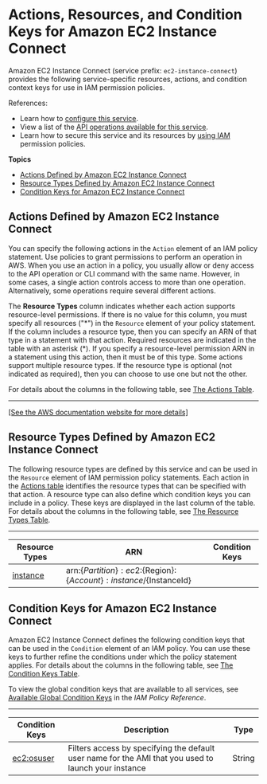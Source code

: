 # Actions, Resources, and Condition Keys for Amazon EC2 Instance Connect<a name="list_amazonec2instanceconnect"></a>

Amazon EC2 Instance Connect \(service prefix: `ec2-instance-connect`\) provides the following service\-specific resources, actions, and condition context keys for use in IAM permission policies\.

References:
+ Learn how to [configure this service](https://docs.aws.amazon.com//AWSEC2/latest/UserGuide/Connect-using-EC2-Instance-Connect.html)\.
+ View a list of the [API operations available for this service](https://docs.aws.amazon.com//ec2-instance-connect/latest/APIReference/Welcome.html)\.
+ Learn how to secure this service and its resources by [using IAM](https://docs.aws.amazon.com//AWSEC2/latest/UserGuide/ec2-instance-connect-set-up.html) permission policies\.

**Topics**
+ [Actions Defined by Amazon EC2 Instance Connect](#amazonec2instanceconnect-actions-as-permissions)
+ [Resource Types Defined by Amazon EC2 Instance Connect](#amazonec2instanceconnect-resources-for-iam-policies)
+ [Condition Keys for Amazon EC2 Instance Connect](#amazonec2instanceconnect-policy-keys)

## Actions Defined by Amazon EC2 Instance Connect<a name="amazonec2instanceconnect-actions-as-permissions"></a>

You can specify the following actions in the `Action` element of an IAM policy statement\. Use policies to grant permissions to perform an operation in AWS\. When you use an action in a policy, you usually allow or deny access to the API operation or CLI command with the same name\. However, in some cases, a single action controls access to more than one operation\. Alternatively, some operations require several different actions\.

The **Resource Types** column indicates whether each action supports resource\-level permissions\. If there is no value for this column, you must specify all resources \("\*"\) in the `Resource` element of your policy statement\. If the column includes a resource type, then you can specify an ARN of that type in a statement with that action\. Required resources are indicated in the table with an asterisk \(\*\)\. If you specify a resource\-level permission ARN in a statement using this action, then it must be of this type\. Some actions support multiple resource types\. If the resource type is optional \(not indicated as required\), then you can choose to use one but not the other\.

For details about the columns in the following table, see [The Actions Table](reference_policies_actions-resources-contextkeys.md#actions_table)\.


****  
[\[See the AWS documentation website for more details\]](http://docs.aws.amazon.com/IAM/latest/UserGuide/list_amazonec2instanceconnect.html)

## Resource Types Defined by Amazon EC2 Instance Connect<a name="amazonec2instanceconnect-resources-for-iam-policies"></a>

The following resource types are defined by this service and can be used in the `Resource` element of IAM permission policy statements\. Each action in the [Actions table](#amazonec2instanceconnect-actions-as-permissions) identifies the resource types that can be specified with that action\. A resource type can also define which condition keys you can include in a policy\. These keys are displayed in the last column of the table\. For details about the columns in the following table, see [The Resource Types Table](reference_policies_actions-resources-contextkeys.md#resources_table)\.


****  

| Resource Types | ARN | Condition Keys | 
| --- | --- | --- | 
|   [ instance ](https://docs.aws.amazon.com/AWSEC2/latest/UserGuide/iam-policy-structure.html#EC2_ARN_Format)  |  arn:$\{Partition\}:ec2:$\{Region\}:$\{Account\}:instance/$\{InstanceId\}  |  | 

## Condition Keys for Amazon EC2 Instance Connect<a name="amazonec2instanceconnect-policy-keys"></a>

Amazon EC2 Instance Connect defines the following condition keys that can be used in the `Condition` element of an IAM policy\. You can use these keys to further refine the conditions under which the policy statement applies\. For details about the columns in the following table, see [The Condition Keys Table](reference_policies_actions-resources-contextkeys.md#context_keys_table)\.

To view the global condition keys that are available to all services, see [Available Global Condition Keys](reference_policies_condition-keys.html#AvailableKeys) in the *IAM Policy Reference*\.


****  

| Condition Keys | Description | Type | 
| --- | --- | --- | 
|   [ ec2:osuser ](https://docs.aws.amazon.com//ec2-instance-connect/latest/APIReference/API_SendSSHPublicKey.html)  | Filters access by specifying the default user name for the AMI that you used to launch your instance | String | 